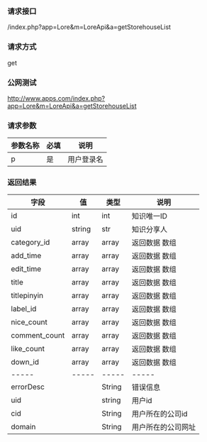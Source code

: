 ### **请求接口**
/index.php?app=Lore&m=LoreApi&a=getStorehouseList

### **请求方式**
get

### **公网测试**
http://www.apps.com/index.php?app=Lore&m=LoreApi&a=getStorehouseList

### **请求参数**

| 参数名称  |必填|     说明      |
|------|-----|------|
| p     | 是 |   用户登录名   |


### **返回结果**
|字段       |值             |类型    |说明           |
| --------- |--------      |--------|--------       |
|id     |int         |int |知识唯一ID         |
|uid       |string         |str  |知识分享人    |
|category_id       |array         |array  |返回数据 数组    |
|add_time       |array         |array  |返回数据 数组    |
|edit_time       |array         |array  |返回数据 数组    |
|title       |array         |array  |返回数据 数组    |
|titlepinyin       |array         |array  |返回数据 数组    |
|label_id       |array         |array  |返回数据 数组    |
|nice_count       |array         |array  |返回数据 数组    |
|comment_count       |array         |array  |返回数据 数组    |
|like_count       |array         |array  |返回数据 数组    |
|down_id       |array         |array  |返回数据 数组    |
|-----      |-----         |-----  |-----           |
|errorDesc  |              |String |错误信息         |
|uid        |              |string |用户id           |
|cid        |              |String |用户所在的公司id  |
|domain     |              |String |用户所在的公司网址 |

